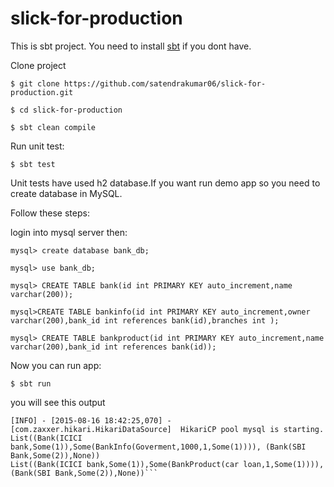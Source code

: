 # slick-for-production

This is sbt project. You need to install [sbt](http://www.scala-sbt.org/) if you dont have.

Clone project

```$ git clone https://github.com/satendrakumar06/slick-for-production.git```

```$ cd slick-for-production```

```$ sbt clean compile```

Run unit test:

``` $ sbt test ```

Unit tests have used h2 database.If you want run demo app so you need to create database in MySQL.

Follow these steps:

login into mysql server then:

```mysql> create database bank_db;```

```mysql> use bank_db;```

```mysql> CREATE TABLE bank(id int PRIMARY KEY auto_increment,name varchar(200));```

```mysql>CREATE TABLE bankinfo(id int PRIMARY KEY auto_increment,owner varchar(200),bank_id int references bank(id),branches int );```

```mysql> CREATE TABLE bankproduct(id int PRIMARY KEY auto_increment,name varchar(200),bank_id int references bank(id));```

Now you can run app:

```$ sbt run ```

you will see this output

```info] Running com.knol.db.Demo 
[INFO] - [2015-08-16 18:42:25,070] - [com.zaxxer.hikari.HikariDataSource]  HikariCP pool mysql is starting.
List((Bank(ICICI bank,Some(1)),Some(BankInfo(Goverment,1000,1,Some(1)))), (Bank(SBI Bank,Some(2)),None))
List((Bank(ICICI bank,Some(1)),Some(BankProduct(car loan,1,Some(1)))), (Bank(SBI Bank,Some(2)),None))```
